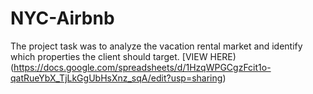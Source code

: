 # NYC-Airbnb
The project task was to analyze the vacation rental market and identify which properties the client should target. 
[VIEW HERE)(https://docs.google.com/spreadsheets/d/1HzqWPGCgzFcit1o-qatRueYbX_TjLkGgUbHsXnz_sqA/edit?usp=sharing)
